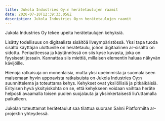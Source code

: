 ```yaml
---
title: Jukola Industries Oy:n herätetaulujen raamit
date: 2020-07-10T12:39:33.058Z
description: Jukola Industries Oy:n herätetaulujen raamit
---
```

<span style="font-weight: 400;">Jukola Industries Oy tekee upeita herätetaulujen kehyksiä.</span>

<span style="font-weight: 400;">Lisätty todellisuus on digitaalista sisältöä liveympäristössä. Yksi tapa tuoda sisältö käyttäjän ulottuville on herätetaulu, johon digitaalinen ar-sisältö on sidottu. Periaatteessa ja käytännössä on siis kyse kuvasta, joka on fyysisesti jossain. Kannattaa siis miettiä, millaisen elementin haluaa näkyvän kävijöille.</span>

<span style="font-weight: 400;">Hienoja ratkaisuja on monenlaisia, mutta yksi upeimmista ja suomalaiseen maisemaan hyvin uppoavista ratkaisuista on Jukola Industries Oy:n suunnittelema ja toteuttama kehys. Kehykset ovat yksilöllisiä ja pitkäikäisiä. Erityisen hyvä yksityiskohta on se, että kehykseen voidaan vaihtaa heräte helposti avaamalla toisen puolen suojalauta ja yksinkertaisesti liu’uttamalla paikalleen.</span>

<span style="font-weight: 400;">Jukolan toteuttamat herätetaulut saa tilattua suoraan Salmi Platformilta ar-projektin yhteydessä.</span>